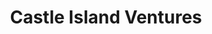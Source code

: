 ---
layout: firm_page
title: "Castle Island Ventures"
id: "castleisland.vc"
permalink: "/castleislandventurescastleisland.vc/"
website: "https://www.castleisland.vc"
offices: "Boston (United States), Cambridge (United States)"
investment_stages: "Seed, Series A, Series B"
portfolio_companies: ""
portfolio_link: "https://castleisland.vc/portfolio/"
investment_markets: "Public blockchain"
founded_year: "2018"
description: "Castle Island Ventures is a venture capital firm focused exclusively on public blockchains. They invest in infrastructure and application companies that will enable these transformative protocols to power services for the next billion users."
linkedin: "https://www.linkedin.com/company/castle-island-ventures"
twitter: "https://twitter.com/CastleIslandVC"
instagram: ""
team_page: "https://castleisland.vc/team/"
investor_type: "Venture Capital"
crunchbase: "https://www.crunchbase.com/organization/castle-island-ventures"
pitchbook: ""

# SEO Optimization
meta_title: "Castle Island Ventures - VC Firm - projectstartups.com"
meta_description: "Castle Island Ventures, Castle Island Ventures is a venture capital firm focused exclusively on public blockchains. They invest in infrastructure and application companies th..."
meta_keywords: "Castle Island Ventures, Public blockchain, VC firm, venture capital, startup investor, projectstartups.com"
canonical_url: "https://vc.projectstartups.com/castleislandventurescastleisland.vc/"
---